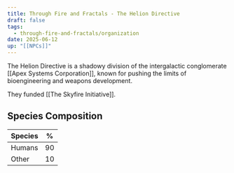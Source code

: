 ```yaml
---
title: Through Fire and Fractals - The Helion Directive
draft: false
tags:
  - through-fire-and-fractals/organization
date: 2025-06-12
up: "[[NPCs]]"
---
```


The Helion Directive is a shadowy division of the intergalactic conglomerate [[Apex Systems Corporation]], known for pushing the limits of bioengineering and weapons development.

They funded [[The Skyfire Initiative]].

## Species Composition

| **Species** | **%** |
| ----------- | ----- |
| Humans      | 90    |
| Other       | 10    |


